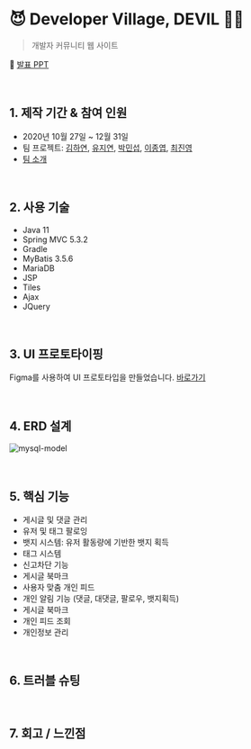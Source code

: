 # 😈 Developer Village, DEVIL 👩‍💻
>개발자 커뮤니티 웹 사이트

:pushpin: [발표 PPT](https://docs.google.com/presentation/d/1YRAt4UJY--kdYYx2JAo1ukq3rW8kx6nlbPc2kJ8exfU/edit#slide=id.ga6864e8c28_3_0)


<br>

## 1. 제작 기간 & 참여 인원
- 2020년 10월 27일 ~ 12월 31일
- 팀 프로젝트: [김하연](https://github.com/hayeon17kim), [유지연](https://github.com/jiyounyou), [박민섭](https://github.com/parkminseob), [이종엽](https://github.com/leejyeop), [최진영](https://github.com/cchoijjinyoung)
- [팀 소개](https://www.notion.so/48d1b112fcd04129ab601c0692ef93cb)

<br>

## 2. 사용 기술
  - Java 11
  - Spring MVC 5.3.2
  - Gradle
  - MyBatis 3.5.6
  - MariaDB 
  - JSP
  - Tiles
  - Ajax
  - JQuery

<br>

## 3. UI 프로토타이핑
Figma를 사용하여 UI 프로토타입을 만들었습니다. [바로가기](https://www.figma.com/file/Irabu6J2iBDQ4kZk0Ze0UB/Devil-UI-Prototype?node-id=113%3A2)

<br>

## 4. ERD 설계
![mysql-model](https://user-images.githubusercontent.com/50407047/105466251-4cbb4f00-5cd7-11eb-9075-35ad804753f5.png)

<br>

## 5. 핵심 기능

- 게시글 및 댓글 관리
- 유저  및 태그 팔로잉
- 뱃지 시스템: 유저 활동량에 기반한 뱃지 획득
- 태그 시스템
- 신고차단 기능
- 게시글 북마크
- 사용자 맞춤 개인 피드
- 개인 알림 기능 (댓글, 대댓글, 팔로우, 뱃지획득)
- 게시글 북마크
- 개인 피드 조회
- 개인정보 관리

<br>

## 6. 트러블 슈팅

<br>

## 7. 회고 / 느낀점
